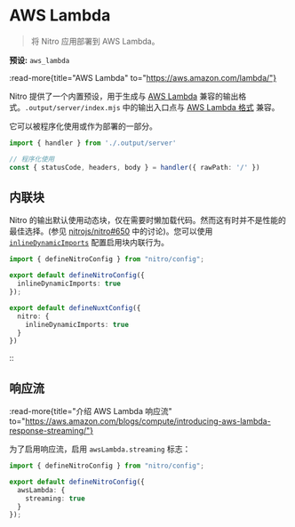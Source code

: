 # AWS Lambda

> 将 Nitro 应用部署到 AWS Lambda。

**预设:** `aws_lambda`

:read-more{title="AWS Lambda" to="https://aws.amazon.com/lambda/"}

Nitro 提供了一个内置预设，用于生成与 [AWS Lambda](https://aws.amazon.com/lambda/) 兼容的输出格式。`.output/server/index.mjs` 中的输出入口点与 [AWS Lambda 格式](https://docs.aws.amazon.com/lex/latest/dg/lambda-input-response-format.html) 兼容。

它可以被程序化使用或作为部署的一部分。

```ts
import { handler } from './.output/server'

// 程序化使用
const { statusCode, headers, body } = handler({ rawPath: '/' })
```

## 内联块

Nitro 的输出默认使用动态块，仅在需要时懒加载代码。然而这有时并不是性能的最佳选择。(参见 [nitrojs/nitro#650](https://github.com/nitrojs/nitro/pull/650) 中的讨论)。您可以使用 [`inlineDynamicImports`](/config#inlinedynamicimports) 配置启用块内联行为。

```ts [nitro.config.ts]
import { defineNitroConfig } from "nitro/config";

export default defineNitroConfig({
  inlineDynamicImports: true
});
```

```ts [nuxt.config.ts]
export default defineNuxtConfig({
  nitro: {
    inlineDynamicImports: true
  }
})
```

::

## 响应流

:read-more{title="介绍 AWS Lambda 响应流" to="https://aws.amazon.com/blogs/compute/introducing-aws-lambda-response-streaming/"}

为了启用响应流，启用 `awsLambda.streaming` 标志：

```ts [nitro.config.ts]
import { defineNitroConfig } from "nitro/config";

export default defineNitroConfig({
  awsLambda: {
    streaming: true
  }
});
```